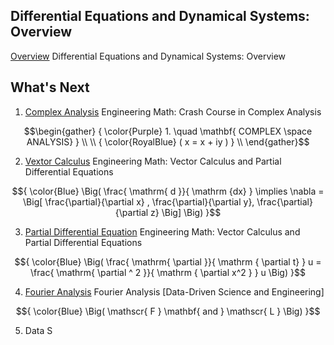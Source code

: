 

## Differential Equations and Dynamical Systems: Overview

[Overview](overview) Differential Equations and Dynamical Systems: Overview

## What's Next

1. [Complex Analysis](complex_analysis)  Engineering Math: Crash Course in Complex Analysis

```math
\begin{gather}
   { \color{Purple} 1. \quad \mathbf{ COMPLEX \space ANALYSIS} } \\
   \\
   { \color{RoyalBlue} ( x = x + iy ) } \\
\end{gather}
```

2. [Vextor Calculus](vector_calculus) Engineering Math: Vector Calculus and Partial Differential Equations

```math
{ \color{Blue} \Big( \frac{ \mathrm{ d }}{ \mathrm {dx} } \implies \nabla = \Big[ \frac{\partial}{\partial x} , \frac{\partial}{\partial y}, \frac{\partial}{\partial z} \Big] \Big)  }
```

3. [Partial Differential Equation](vector_calculus) Engineering Math: Vector Calculus and Partial Differential Equations

```math
{ \color{Blue} \Big( \frac{ \mathrm{ \partial }}{ \mathrm { \partial t} } u = \frac{ \mathrm{ \partial ^ 2 }}{ \mathrm { \partial x^2 } } u \Big)  }
```

4. [Fourier Analysis](fourier_analysis)  Fourier Analysis \[Data-Driven Science and Engineering\]

```math
{ \color{Blue} \Big( \mathscr{ F } \mathbf{ and } \mathscr{ L } \Big) }
```

5. Data S

